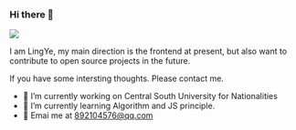 ### Hi there 👋

<!--
**LingYe-007/LingYe-007** is a ✨ _special_ ✨ repository because its `README.md` (this file) appears on your GitHub profile.

Here are some ideas to get you started:

- 🔭 I’m currently working on ...

- 🌱 I’m currently learning ...

- 👯 I’m looking to collaborate on ...

- 🤔 I’m looking for help with ...

- 💬 Ask me about ...

- 📫 How to reach me: ...

- 😄 Pronouns: ...

- ⚡ Fun fact: ...
  -->

  ![](https://ks3-cn-beijing.ksyuncs.com/lingye-space/normalLife/github.gif)

I am LingYe, my main direction is the frontend at present, but also want to contribute to open source projects in the future.

 If you have some intersting thoughts.  Please contact me.

* 🔭 I’m currently working on Central South University for Nationalities
* 🌱 I’m currently learning Algorithm and JS principle.
* 🤔 Emai me at 892104576@qq.com

